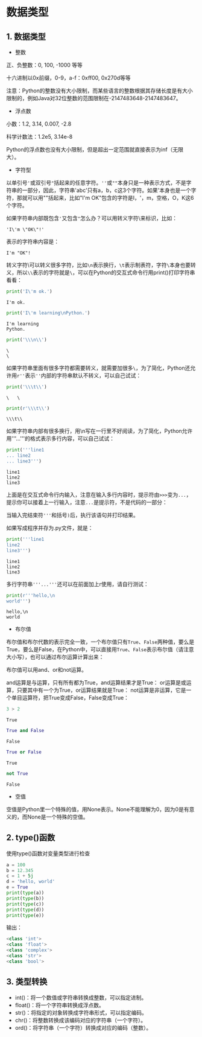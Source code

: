 
# 数据类型

## 1. 数据类型

* 整数

正、负整数：0, 100, -1000 等等

十六进制以0x前缀，0-9，a-f：0xff00, 0x270d等等

注意：Python的整数没有大小限制，而某些语言的整数根据其存储长度是有大小限制的，例如Java对32位整数的范围限制在-2147483648-2147483647。
   
* 浮点数

小数：1.2, 3.14, 0.007, -2.8

科学计数法：1.2e5, 3.14e-8

Python的浮点数也没有大小限制，但是超出一定范围就直接表示为inf（无限大）。

* 字符型

以单引号`'`或双引号`"`括起来的任意字符。`''`或`""`本身只是一种表示方式，不是字符串的一部分，因此，字符串'abc'只有a，b，c这3个字符。如果'本身也是一个字符，那就可以用""括起来，比如"I'm OK"包含的字符是I，'，m，空格，O，K这6个字符。

如果字符串内部既包含`'`又包含`"`怎么办？可以用转义字符\来标识，比如：

`'I\'m \"OK\"!'`

表示的字符串内容是：

`I'm "OK"!`

转义字符\可以转义很多字符，比如`\n`表示换行，`\t`表示制表符，字符`\`本身也要转义，所以`\\`表示的字符就是`\`，可以在Python的交互式命令行用print()打印字符串看看：


```python
print('I\'m ok.')
```

    I'm ok.



```python
print('I\'m learning\nPython.')
```

    I'm learning
    Python.



```python
print('\\\n\\')
```

    \
    \


如果字符串里面有很多字符都需要转义，就需要加很多`\`，为了简化，Python还允许用`r''`表示`''`内部的字符串默认不转义，可以自己试试：


```python
print('\\\t\\')
```

    \	\



```python
print(r'\\\t\\')
```

    \\\t\\


如果字符串内部有很多换行，用\n写在一行里不好阅读，为了简化，Python允许用'''...'''的格式表示多行内容，可以自己试试：


```python
print('''line1
... line2
... line3''')
```

    line1
    line2
    line3


上面是在交互式命令行内输入，注意在输入多行内容时，提示符由`>>>`变为`...`，提示你可以接着上一行输入，注意`...`是提示符，不是代码的一部分：

当输入完结束符`'''`和括号`)`后，执行该语句并打印结果。

如果写成程序并存为.py文件，就是：


```python
print('''line1
line2
line3''')
```

    line1
    line2
    line3


多行字符串`'''...'''`还可以在前面加上r使用，请自行测试：


```python
print(r'''hello,\n
world''')
```

    hello,\n
    world


* 布尔值

布尔值和布尔代数的表示完全一致，一个布尔值只有`True`、`False`两种值，要么是True，要么是False，在Python中，可以直接用`True`、`False`表示布尔值（请注意大小写），也可以通过布尔运算计算出来：

布尔值可以用and、or和not运算。

and运算是与运算，只有所有都为True，and运算结果才是True：
or运算是或运算，只要其中有一个为True，or运算结果就是True：
not运算是非运算，它是一个单目运算符，把True变成False，False变成True：


```python
3 > 2
```




    True




```python
True and False
```




    False




```python
True or False
```




    True




```python
not True
```




    False



* 空值

空值是Python里一个特殊的值，用None表示。None不能理解为0，因为0是有意义的，而None是一个特殊的空值。

## 2. type()函数

使用type()函数对变量类型进行检查

```python
a = 100
b = 12.345
c = 1 + 5j
d = 'hello, world'
e = True
print(type(a))
print(type(b))
print(type(c))
print(type(d))
print(type(e))
```

输出：
```python
<class 'int'>
<class 'float'>
<class 'complex'>
<class 'str'>
<class 'bool'>
```

## 3. 类型转换


- int()：将一个数值或字符串转换成整数，可以指定进制。
- float()：将一个字符串转换成浮点数。
- str()：将指定的对象转换成字符串形式，可以指定编码。
- chr()：将整数转换成该编码对应的字符串（一个字符）。
- ord()：将字符串（一个字符）转换成对应的编码（整数）。


